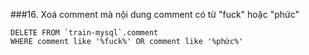###16. Xoá comment mà nội dung comment có từ "fuck" hoặc "phức"
```
DELETE FROM `train-mysql`.comment
WHERE comment like '%fuck%' OR comment like '%phức%'
```